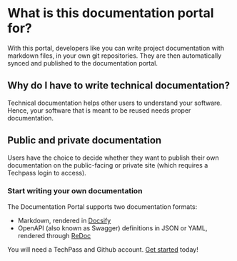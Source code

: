 # What is this documentation portal for?

With this portal, developers like you can write project documentation with markdown files, in your own git repositories. They are then automatically synced and published to the documentation portal.

## Why do I have to write technical documentation?

Technical documentation helps other users to understand your software. Hence, your software that is meant to be reused needs proper documentation.

## Public and private documentation

Users have the choice to decide whether they want to publish their own documentation on the public-facing or private site (which requires a Techpass login to access).

### Start writing your own documentation

The Documentation Portal supports two documentation formats:

- Markdown, rendered in [Docsify](https://docsify.js.org)
- OpenAPI (also known as Swagger) definitions in JSON or YAML, rendered through [ReDoc](https://github.com/redocly/redoc)

You will need a TechPass and Github account. [Get started](get-started) today!

<!-- You will need a [TechPass](https://portal.techpass.gov.sg) and free [github.com](https://www.github.com) account. [Get started here](get-started). -->
